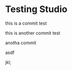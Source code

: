 # Testing Studio    


this is a commit test

this is another commit test

anotha commit

asdf

jkl;
